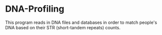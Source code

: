 # DNA-Profiling
This program reads in DNA files and databases in order to match people's DNA based on their STR (short-tandem repeats) counts.

